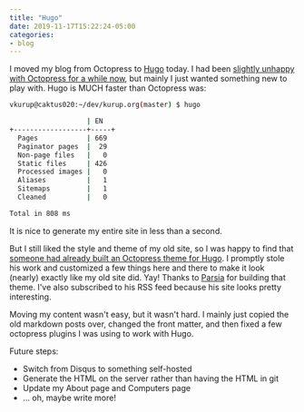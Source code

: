 ```yaml
---
title: "Hugo"
date: 2019-11-17T15:22:24-05:00
categories:
- blog
---
```


I moved my blog from Octopress to [Hugo](https://gohugo.io/) today. I had been [slightly unhappy
with Octopress for a while now](https://kurup.org/blog/2014/07/22/pygments-on-arch-linux/), but
mainly I just wanted something new to play with. Hugo is MUCH faster than Octopress was:

```bash
vkurup@caktus020:~/dev/kurup.org(master) $ hugo

                   | EN   
+------------------+-----+
  Pages            | 669  
  Paginator pages  |  29  
  Non-page files   |   0  
  Static files     | 426  
  Processed images |   0  
  Aliases          |   1  
  Sitemaps         |   1  
  Cleaned          |   0  

Total in 808 ms
```

It is nice to generate my entire site in less than a second. 

But I still liked the style and theme of my old site, so I was happy to find that [someone had
already built an Octopress theme for Hugo](https://themes.gohugo.io/hugo-octopress/). I promptly
stole his work and customized a few things here and there to make it look (nearly) exactly like my
old site did. Yay! Thanks to [Parsia](https://parsiya.net/) for building that theme. I've also
subscribed to his RSS feed because his site looks pretty interesting.

Moving my content wasn't easy, but it wasn't hard. I mainly just copied the old markdown posts over,
changed the front matter, and then fixed a few octopress plugins I was using to work with Hugo. 

Future steps:

- Switch from Disqus to something self-hosted
- Generate the HTML on the server rather than having the HTML in git
- Update my About page and Computers page
- ... oh, maybe write more!

